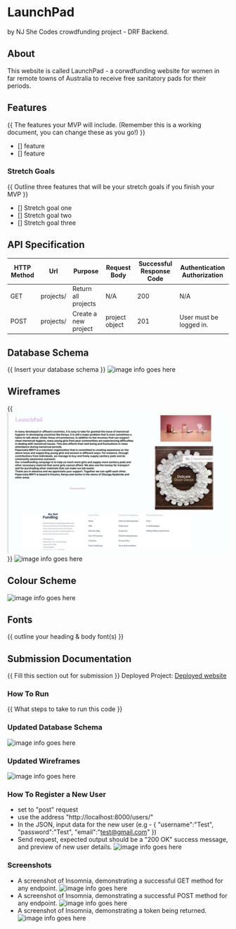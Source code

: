 # LaunchPad
by NJ
She Codes crowdfunding project - DRF Backend.
## About
This website is called LaunchPad - a corwdfunding website for women in far remote towns of Australia to receive free sanitatory pads for their periods.
## Features
{{ The features your MVP will include. (Remember this is a working document, you can change these as you go!) }}
* [] feature
* [] feature
### Stretch Goals
{{ Outline three features that will be your stretch goals if you finish your MVP }}
* [] Stretch goal one
* [] Stretch goal two
* [] Stretch goal three
## API Specification
| HTTP Method | Url | Purpose | Request Body | Successful Response Code | Authentication <br /> Authorization
| --- | ------- | ------ | ---- | -----| ----|
| GET | projects/ | Return all projects | N/A | 200 | N/A |
| POST | projects/ | Create a new project | project object | 201 | User must be logged in. |
## Database Schema
{{ Insert your database schema }}
![image info goes here](./docs/image.png)
## Wireframes
{{ ![Alt text](<Screenshot 2023-08-12 at 11.42.43 am.png>)}}
![image info goes here](./docs/image.png)
## Colour Scheme
![image info goes here](./docs/image.png)
## Fonts
{{ outline your heading & body font(s) }}
## Submission Documentation
{{ Fill this section out for submission }}
Deployed Project: [Deployed website](http://linkhere.com/)
### How To Run
{{ What steps to take to run this code }}
### Updated Database Schema
![image info goes here](crowdfunding/img/schema.png)
### Updated Wireframes
![image info goes here](crowdfunding/img/wireframes.png)
### How To Register a New User
* set to "post" request
* use the address "http://localhost:8000/users/"
* In the JSON, input data for the new user (e.g -
{
    "username":"Test",
    "password":"Test",
    "email":"test@gmail.com"
})
* Send request, expected output should be a "200 OK" success message, and preview of new user details.
![image info goes here](crowdfunding/img/new_user.png)
### Screenshots
* A screenshot of Insomnia, demonstrating a successful GET method for any endpoint.
![image info goes here](crowdfunding/img/GETrequest.png)
* A screenshot of Insomnia, demonstrating a successful POST method for any endpoint.
![image info goes here](crowdfunding/img/POSTrequest.png)
* A screenshot of Insomnia, demonstrating a token being returned.
![image info goes here](crowdfunding/img/Usertoken.png)